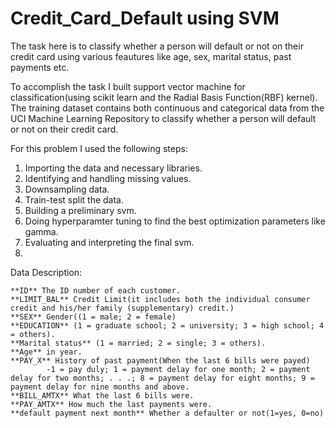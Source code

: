 # Credit_Card_Default using SVM

The task here is to classify whether a person will default or not on their credit card using various feautures like age, sex, marital status, past payments etc.
 
To accomplish the task I built support vector machine for classification(using scikit learn and the Radial Basis Function(RBF) kernel). The training dataset contains both continuous and categorical data from the UCI Machine Learning Repository to classify whether a person will default or not on their credit card.

For this problem I used the following steps:   

1. Importing the data and necessary libraries.
2. Identifying and handling missing values. 
3. Downsampling data. 
4. Train-test split the data.
5. Building a preliminary svm.
6. Doing hyperparamter tuning to find the best optimization parameters like gamma.
7. Evaluating and interpreting the final svm.
8. 
    
Data Description:
    
    **ID** The ID number of each customer.                                                                              
    **LIMIT_BAL** Credit Limit(it includes both the individual consumer credit and his/her family (supplementary) credit.)                                                                                               
    **SEX** Gender((1 = male; 2 = female)                                                                               
    **EDUCATION** (1 = graduate school; 2 = university; 3 = high school; 4 = others).                                   
    **Marital status** (1 = married; 2 = single; 3 = others).                                                          
    **Age** in year.                                                                                                     
    **PAY_X** History of past payment(When the last 6 bills were payed)
            -1 = pay duly; 1 = payment delay for one month; 2 = payment delay for two months; . . .; 8 = payment delay for eight months; 9 = payment delay for nine months and above.                                             
    **BILL_AMTX** What the last 6 bills were.                                                                           
    **PAY_AMTX** How much the last payments were.                                                                       
    **default payment next month** Whether a defaulter or not(1=yes, 0=no)
